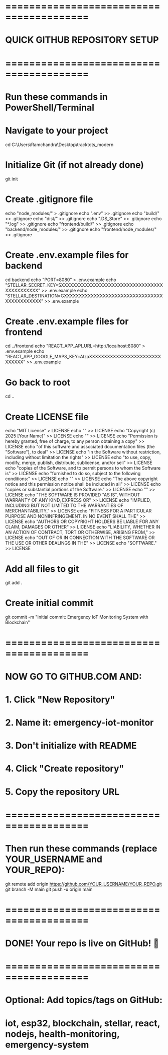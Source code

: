 # ========================================
# QUICK GITHUB REPOSITORY SETUP
# ========================================
# Run these commands in PowerShell/Terminal

# Navigate to your project
cd C:\Users\Ramchandra\Desktop\tracktots_modern

# Initialize Git (if not already done)
git init

# Create .gitignore file
echo "node_modules/" > .gitignore
echo ".env" >> .gitignore
echo "build/" >> .gitignore
echo "dist/" >> .gitignore
echo ".DS_Store" >> .gitignore
echo "*.log" >> .gitignore
echo "frontend/build/" >> .gitignore
echo "backend/node_modules/" >> .gitignore
echo "frontend/node_modules/" >> .gitignore

# Create .env.example files for backend
cd backend
echo "PORT=8080" > .env.example
echo "STELLAR_SECRET_KEY=SXXXXXXXXXXXXXXXXXXXXXXXXXXXXXXXXXXXXXXXXXXXXX" >> .env.example
echo "STELLAR_DESTINATION=GXXXXXXXXXXXXXXXXXXXXXXXXXXXXXXXXXXXXXXXXXXXXX" >> .env.example

# Create .env.example files for frontend
cd ../frontend
echo "REACT_APP_API_URL=http://localhost:8080" > .env.example
echo "REACT_APP_GOOGLE_MAPS_KEY=AIzaXXXXXXXXXXXXXXXXXXXXXXXXXXXXXX" >> .env.example

# Go back to root
cd ..

# Create LICENSE file
echo "MIT License" > LICENSE
echo "" >> LICENSE
echo "Copyright (c) 2025 [Your Name]" >> LICENSE
echo "" >> LICENSE
echo "Permission is hereby granted, free of charge, to any person obtaining a copy" >> LICENSE
echo "of this software and associated documentation files (the \"Software\"), to deal" >> LICENSE
echo "in the Software without restriction, including without limitation the rights" >> LICENSE
echo "to use, copy, modify, merge, publish, distribute, sublicense, and/or sell" >> LICENSE
echo "copies of the Software, and to permit persons to whom the Software is" >> LICENSE
echo "furnished to do so, subject to the following conditions:" >> LICENSE
echo "" >> LICENSE
echo "The above copyright notice and this permission notice shall be included in all" >> LICENSE
echo "copies or substantial portions of the Software." >> LICENSE
echo "" >> LICENSE
echo "THE SOFTWARE IS PROVIDED \"AS IS\", WITHOUT WARRANTY OF ANY KIND, EXPRESS OR" >> LICENSE
echo "IMPLIED, INCLUDING BUT NOT LIMITED TO THE WARRANTIES OF MERCHANTABILITY," >> LICENSE
echo "FITNESS FOR A PARTICULAR PURPOSE AND NONINFRINGEMENT. IN NO EVENT SHALL THE" >> LICENSE
echo "AUTHORS OR COPYRIGHT HOLDERS BE LIABLE FOR ANY CLAIM, DAMAGES OR OTHER" >> LICENSE
echo "LIABILITY, WHETHER IN AN ACTION OF CONTRACT, TORT OR OTHERWISE, ARISING FROM," >> LICENSE
echo "OUT OF OR IN CONNECTION WITH THE SOFTWARE OR THE USE OR OTHER DEALINGS IN THE" >> LICENSE
echo "SOFTWARE." >> LICENSE

# Add all files to git
git add .

# Create initial commit
git commit -m "Initial commit: Emergency IoT Monitoring System with Blockchain"

# ========================================
# NOW GO TO GITHUB.COM AND:
# 1. Click "New Repository"
# 2. Name it: emergency-iot-monitor
# 3. Don't initialize with README
# 4. Click "Create repository"
# 5. Copy the repository URL
# ========================================

# Then run these commands (replace YOUR_USERNAME and YOUR_REPO):
git remote add origin https://github.com/YOUR_USERNAME/YOUR_REPO.git
git branch -M main
git push -u origin main

# ========================================
# DONE! Your repo is live on GitHub! 🎉
# ========================================

# Optional: Add topics/tags on GitHub:
# iot, esp32, blockchain, stellar, react, nodejs, health-monitoring, emergency-system
